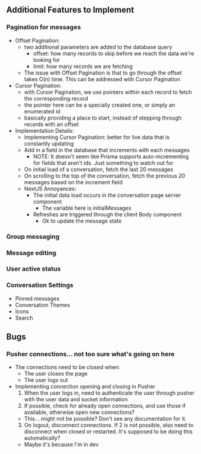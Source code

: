 ## Additional Features to Implement
### Pagination for messages
  - Offset Pagination:
    - two additional parameters are added to the database query
      - offset: how many records to skip before we reach the data we're looking for
      - limit: how many records we are fetching 
    - The issue with Offset Pagination is that to go through the offset takes O(n) time. This can be addressed with Cursor Pagination
  - Cursor Pagination: 
    - with Cursor Pagination, we use pointers within each record to fetch the corresponding record
    - the pointer here can be a specially created one, or simply an enumerated id
    - basically providing a place to start, instead of stepping through records with an offset
  - Implementation Details:
    - Implementing Cursor Pagination: better for live data that is constantly updating 
    - Add in a field in the database that increments with each messages
      - NOTE: It doesn't seem like Prisma supports auto-incrementing for fields that aren't ids. Just something to watch out for 
    - On initial load of a conversation, fetch the last 20 messages
    - On scrolling to the top of the conversation, fetch the previous 20 messages based on the increment field
    - NextJS Annoyances:
      - The initial data load occurs in the conversation page server component
        - The variable here is initialMessages
      - Refreshes are triggered through the client Body component
        - Ok to update the message state

### Group messaging
### Message editing
### User active status
### Conversation Settings
  - Pinned messages
  - Conversation Themes
  - Icons
  - Search

## Bugs
### Pusher connections... not too sure what's going on here
  - The connections need to be closed when:
    - The user closes the page
    - The user logs out 
  - Implementing connection opening and closing in Pusher
    1. When the user logs in, need to authenticate the user through pusher with the user data and socket information
    2. If possible, check for already open connections, and use those if available, otherwise open new connections?
      - This... might not be possible? Don't see any documentation for it. 
    3. On logout, disconnect connections. If 2 is not possible, also need to disconnect when closed or restarted. It's supposed to be doing this automatically?
      - Maybe it's because I'm in dev
